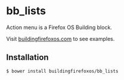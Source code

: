 # bb_lists

Action menu is a Firefox OS Building block.

Visit [buildingfirefoxos.com](http://buildingfirefoxos.com/building-blocks/lists.html) to see examples.

## Installation

```bash
$ bower install buildingfirefoxos/bb_lists
```
